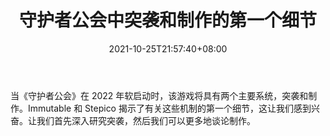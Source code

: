 ﻿---
title: "守护者公会中突袭和制作的第一个细节"
date: 2021-10-25T21:57:40+08:00
lastmod: 2021-10-25T16:45:40+08:00
draft: false
authors: ["Brittany"]
description: "当《守护者公会》在 2022 年软启动时，该游戏将具有两个主要系统，突袭和制作。Immutable 和 Stepico 揭示了有关这些机制的第一个细节，这让我们感到兴奋。让我们首先深入研究突袭，然后我们可以更多地谈论制作。"
featuredImage: "first-details-on-raids-and-crafting-in-guild-of-guardians.png"
tags: ["Virtual World","虚拟世界","Play to Earn"]
categories: ["news"]
news: ["虚拟世界"]
weight: 
lightgallery: true
pinned: false
recommend: false
recommend1: false
---

当《守护者公会》在 2022 年软启动时，该游戏将具有两个主要系统，突袭和制作。Immutable 和 Stepico 揭示了有关这些机制的第一个细节，这让我们感到兴奋。让我们首先深入研究突袭，然后我们可以更多地谈论制作。

<!--more-->

